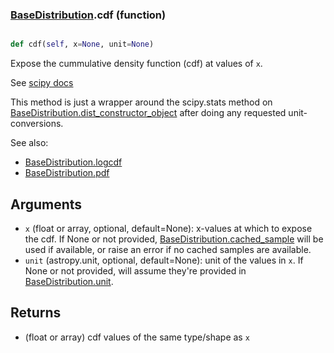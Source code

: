 ### [BaseDistribution](BaseDistribution.md).cdf (function)


```py

def cdf(self, x=None, unit=None)

```



Expose the cummulative density function (cdf) at values of `x`.

See [scipy docs](https://docs.scipy.org/doc/scipy/reference/generated/scipy.stats.rv_continuous.cdf.html)

This method is just a wrapper around the scipy.stats method on
[BaseDistribution.dist_constructor_object](BaseDistribution.dist_constructor_object.md) after doing any requested unit-conversions.

See also:
* [BaseDistribution.logcdf](BaseDistribution.logcdf.md)
* [BaseDistribution.pdf](BaseDistribution.pdf.md)

Arguments
----------
* `x` (float or array, optional, default=None): x-values at which to
    expose the cdf.  If None or not provided, [BaseDistribution.cached_sample](BaseDistribution.cached_sample.md)
    will be used if available, or raise an error if no cached samples
    are available.
* `unit` (astropy.unit, optional, default=None): unit of the values
    in `x`.  If None or not provided, will assume they're provided in
    [BaseDistribution.unit](BaseDistribution.unit.md).

Returns
---------
* (float or array) cdf values of the same type/shape as `x`

